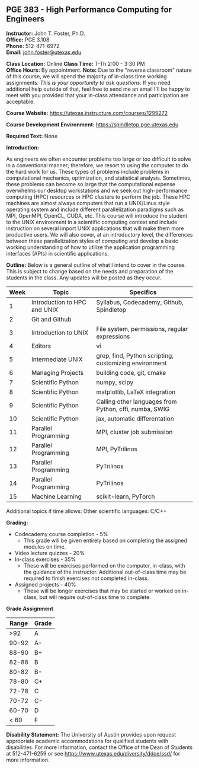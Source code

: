 <!--
.. title: Syllabus
.. slug: index
.. date: 2014-08-10 21:40:03 UTC-05:00
.. template: notitle.tmpl
.. description: PGE 383 - High Performance Computing syllabus page
-->

## PGE 383 - High Performance Computing for Engineers

**Instructor:** John T. Foster, Ph.D.  
**Office:** PGE 3.108  
**Phone:** 512-471-6972  
**Email:** [john.foster@utexas.edu](mailto:john.foster@.utexas.edu)  

**Class Location:** Online
**Class Time:** T-Th 2:00 - 3:30 PM  
**Office Hours:** By appointment.  **Note:**  Due to the "reverse classroom" nature of this course, we will spend the majority of in-class time working assignments.  *This is your opportunity to ask questions.*  If you need additional help outside of that, feel free to send me an email I'll be happy to meet with you provided that your in-class attendance and participation are acceptable. 

**Course Website:** 
<https://utexas.instructure.com/courses/1299272>

**Course Development Environment:** <a href="https://spindletop.pge.utexas.edu" target="_blank">https://spindletop.pge.utexas.edu</a>

**Required Text:** None

**Introduction:**

As engineers we often encounter problems too large or too difficult to solve in a conventional manner; therefore, we resort to using the computer to do the hard work for us. These types of problems include problems in computational mechanics, optimization, and statistical analysis. Sometimes, these problems can become so large that the computational expense overwhelms our desktop workstations and we seek out high-performance computing (HPC) resources or HPC clusters to perform the job. These HPC machines are almost always computers that run a UNIX/Linux style operating system and include different parallelization paradigms such as MPI, OpenMPI, OpenCL, CUDA, etc. This course will introduce the student to the UNIX environment in a scientific computing context and include instruction on several import UNIX applications that will make them more productive users. We will also cover, at an introductory level, the differences between these parallelization styles of computing and develop a basic working understanding of how to utilize the application programming interfaces (APIs) in scientific applications.

**Outline:** Below is a general outline of what I intend to cover in the course.  This is subject to change based on the needs and preparation of the students in the class.  Any updates will be posted as they occur.  


| Week | Topic | Specifics |
|------|-------|-----------|
| 1    | Introduction to HPC and UNIX | Syllabus, Codecademy, Github, Spindletop |
| 2    | Git and Github |  |
| 3    | Introduction to UNIX | File system, permissions, regular expressions |
| 4    | Editors | vi |
| 5    | Intermediate UNIX | grep, find, Python scripting, customizing environment |
| 6    | Managing Projects | building code, git, cmake |
| 7    | Scientific Python | numpy, scipy | 
| 8    | Scientific Python | matplotlib, LaTeX integration |
| 9    | Scientific Python | Calling other languages from Python, cffi, numba, SWIG |
| 10   | Scientific Python | jax, automatic differentation |
| 11   | Parallel Programming | MPI, cluster job submission |
| 12   | Parallel Programming | MPI, PyTrilinos |
| 13   | Parallel Programming | PyTrilinos |
| 14   | Parallel Programming | PyTrilinos |
| 15   | Machine Learning | scikit-learn, PyTorch |


Additional topics if time allows: Other scientific languages: C/C++

**Grading:**

 * Codecademy course completion - 5%
    * This grade will be given entirely based on completing the assigned modules on time.
 * Video lecture quizzes - 20%
 * In-class exercises - 35%
    * These will be exercises performed on the computer, in-class, with the guidance of the instructor. Additional out-of-class time may be required to finish exercises not completed in-class.
 * Assigned projects - 40%
    * These will be longer exercises that may be started or worked on in-class, but will require out-of-class time to complete.


**Grade Assignment**


|Range|Grade|
|-|-|
|>92| A  |
|90-92| A-  |
|88-90| B+  |
|82-88| B  |
|80-82| B-  |
|78-80| C+  |
|72-78| C  |
|70-72| C-  |
|60-70| D  |
|< 60| F  |  


**Disability Statement:** The University of Austin provides upon request appropriate academic accommodations for qualified students with disabilities. For more information, contact the Office of the Dean of Students at 512-471-6259 or see https://www.utexas.edu/diversity/ddce/ssd/ for more information.

